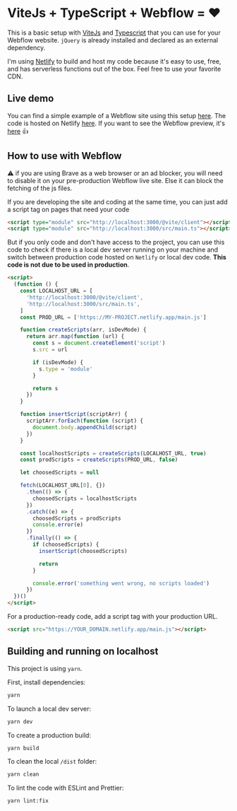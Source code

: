 # ViteJs + TypeScript + Webflow = ❤️

This is a basic setup with [ViteJs](https://vitejs.dev/) and [Typescript](https://www.typescriptlang.org/) that you can use for your Webflow website.
`jQuery` is already installed and declared as an external dependency.

I'm using [Netlify](https://www.netlify.com/) to build and host my code because it's easy to use, free, and has serverless functions out of the box. Feel free to use your favorite CDN.

## Live demo

You can find a simple example of a Webflow site using this setup [here](https://vite-typescript.webflow.io/). The code is hosted on Netlify [here](https://vite-typescript-webflow.netlify.app/main.js). If you want to see the Webflow preview, it's [here](https://preview.webflow.com/preview/vite-typescript?utm_medium=preview_link&utm_source=designer&utm_content=vite-typescript&preview=20fd1e1f69661819ee0812a9740cbdd3&workflow=preview) 👍

## How to use with Webflow

⚠️ if you are using Brave as a web browser or an ad blocker, you will need to disable it on your pre-production Webflow live site. Else it can block the fetching of the js files.

If you are developing the site and coding at the same time, you can just add a script tag on pages that need your code

```html
<script type="module" src="http://localhost:3000/@vite/client"></script>
<script type="module" src="http://localhost:3000/src/main.ts"></script>
```

But if you only code and don't have access to the project, you can use this code to check if there is a local dev server running on your machine and switch between production code hosted on `Netlify` or local dev code. **This code is not due to be used in production**.

```html
<script>
  (function () {
    const LOCALHOST_URL = [
      'http://localhost:3000/@vite/client',
      'http://localhost:3000/src/main.ts',
    ]
    const PROD_URL = ['https://MY-PROJECT.netlify.app/main.js']

    function createScripts(arr, isDevMode) {
      return arr.map(function (url) {
        const s = document.createElement('script')
        s.src = url

        if (isDevMode) {
          s.type = 'module'
        }

        return s
      })
    }

    function insertScript(scriptArr) {
      scriptArr.forEach(function (script) {
        document.body.appendChild(script)
      })
    }

    const localhostScripts = createScripts(LOCALHOST_URL, true)
    const prodScripts = createScripts(PROD_URL, false)

    let choosedScripts = null

    fetch(LOCALHOST_URL[0], {})
      .then(() => {
        choosedScripts = localhostScripts
      })
      .catch((e) => {
        choosedScripts = prodScripts
        console.error(e)
      })
      .finally(() => {
        if (choosedScripts) {
          insertScript(choosedScripts)

          return
        }

        console.error('something went wrong, no scripts loaded')
      })
  })()
</script>
```

For a production-ready code, add a script tag with your production URL.

```html
<script src="https://YOUR_DOMAIN.netlify.app/main.js"></script>
```

## Building and running on localhost

This project is using `yarn`.

First, install dependencies:

```sh
yarn
```

To launch a local dev server:

```sh
yarn dev
```

To create a production build:

```sh
yarn build
```

To clean the local `/dist` folder:

```sh
yarn clean
```

To lint the code with ESLint and Prettier:

```sh
yarn lint:fix
```
